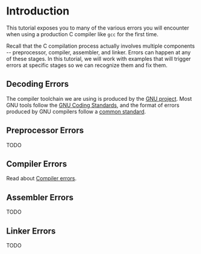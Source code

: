 # Introduction

This tutorial exposes you to many of the various errors you will
encounter when using a production C compiler like `gcc` for the first
time.

Recall that the C compilation process actually involves multiple
components -- preprocessor, compiler, assembler, and linker. Errors
can happen at any of these stages. In this tutorial, we will work with
examples that will trigger errors at specific stages so we can
recognize them and fix them.


## Decoding Errors

The compiler toolchain we are using is produced by the [GNU
project](https://www.gnu.org). Most GNU tools follow the [GNU Coding
Standards](https://www.gnu.org/prep/standards/), and the format of
errors produced by GNU compilers follow a [common
standard](https://www.gnu.org/prep/standards/html_node/Errors.html).


## Preprocessor Errors

TODO

## Compiler Errors

Read about [Compiler errors](cc-errors).

## Assembler Errors

TODO

## Linker Errors

TODO